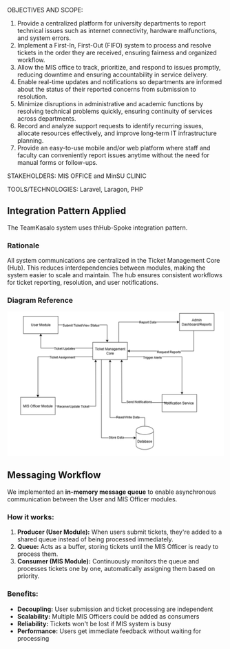 OBJECTIVES AND SCOPE:
 1) Provide a centralized platform for university departments to report technical
issues such as internet connectivity, hardware malfunctions, and system errors.
2) Implement a First-In, First-Out (FIFO) system to process and resolve tickets in
the order they are received, ensuring fairness and organized workflow. 
3) Allow the MIS office to track, prioritize, and respond to issues promptly, reducing
downtime and ensuring accountability in service delivery. 
4) Enable real-time updates and notifications so departments are informed about
the status of their reported concerns from submission to resolution. 
5) Minimize disruptions in administrative and academic functions by resolving
technical problems quickly, ensuring continuity of services across departments.
6) Record and analyze support requests to identify recurring issues, allocate
resources effectively, and improve long-term IT infrastructure planning. 
7) Provide an easy-to-use mobile and/or web platform where staff and faculty can
conveniently report issues anytime without the need for manual forms or follow-ups.

STAKEHOLDERS: MIS OFFICE and MinSU CLINIC

TOOLS/TECHNOLOGIES: Laravel, Laragon, PHP


## Integration Pattern Applied
The TeamKasalo system uses thHub-Spoke integration pattern.

### Rationale
All system communications are centralized in the Ticket Management Core (Hub). This reduces interdependencies between modules, making the system easier to scale and maintain. The hub ensures consistent workflows for ticket reporting, resolution, and user notifications.

### Diagram Reference
![High-Level Architecture](HighLevelArch.png)


## Messaging Workflow

We implemented an **in-memory message queue** to enable asynchronous communication between the User and MIS Officer modules.

### How it works:
1. **Producer (User Module):** When users submit tickets, they're added to a shared queue instead of being processed immediately.
2. **Queue:** Acts as a buffer, storing tickets until the MIS Officer is ready to process them.
3. **Consumer (MIS Module):** Continuously monitors the queue and processes tickets one by one, automatically assigning them based on priority.

### Benefits:
- **Decoupling:** User submission and ticket processing are independent
- **Scalability:** Multiple MIS Officers could be added as consumers
- **Reliability:** Tickets won't be lost if MIS system is busy
- **Performance:** Users get immediate feedback without waiting for processing
